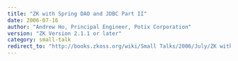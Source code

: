 ```yaml
---
title: "ZK with Spring DAO and JDBC Part II"
date: 2006-07-16
author: "Andrew Ho, Principal Engineer, Potix Corporation"
version: "ZK Version 2.1.1 or later"
category: small-talk
redirect_to: "http://books.zkoss.org/wiki/Small Talks/2006/July/ZK with Spring DAO and JDBC Part II"
---
```

